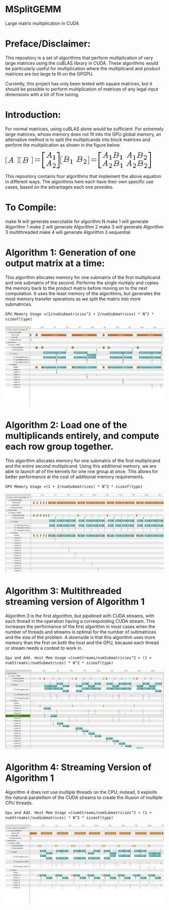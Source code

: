 # MSplitGEMM
Large matrix multiplication in CUDA


# Preface/Disclaimer:
This repository is a set of algorithms that perform multiplication of very large matrices using the cuBLAS library in CUDA. These algorithms would be particularly useful for multiplication where the multiplicand and product matrices are too large to fit on the GPGPU.

Currently, this project has only been tested with square matrices, but it should be possible to perform multiplication of matrices of any legal input dimensions with a bit of fine tuning. 

# Introduction:
For normal matricies, using cuBLAS alone would be sufficient. For extremely large matrices, whose memory does not fit into the GPU global memory, an alternative method is to split the multiplicands into block matrices and perform the multiplication as shown in the figure below.

![Alt text](/Readme/blockMult.jpg?raw=true "Block Matrix Multiplication")

This repository contains four algorithms that implement the above equation in different ways. The algorithms here each have their own specific use cases, based on the advantages each one provides.  

# To Compile:
make N will generate executable for algorithm N
    make 1 will generate Algorithm 1
    make 2 will generate Algorithm 2
    make 3 will generate Algorithm 3 multithreaded
    make 4 will generate Algorithm 3 sequential



# Algorithm 1: Generation of one output matrix at a time:    

This algorithm allocates memory for one submatrix of the first multiplicand and one submatrix of the second. Performs the single multiply and copies the memory back to the product matrix before moving on to the next computation. It uses the least memory of the algorithms, but generates the most memory transfer operations as we split the matrix into more submatrices.

    GPU Memory Usage =(1/numSubmatricies^2 + 2/numSubmatrices) * N^2 * sizeof(type)

![Alt text](/Readme/Alg1.jpg?raw=true "Algorithm 1 Visual Profile")

# Algorithm 2: Load one of the multiplicands entirely, and compute each row group together.

This algorithm allocates memory for one submatrix of the first multiplicand and the entire second multiplicand. Using this additional memory, we are able to launch all of the kernels for one row group at once. This allows for better performance at the cost of additional memory requirements.

    GPU Memory Usage =(1 + 2/numSubmatrices) * N^2 * sizeof(type)

![Alt text](/Readme/Alg2.jpg?raw=true "Algorithm 2 Visual Profile")

# Algorithm 3: Multithreaded streaming version of Algorithm 1 

Algorithm 3 is the first algorithm, but pipelined with CUDA streams, with each thread in the operation having a corresponding CUDA stream. This increases the performance of the first algorithm in most cases when the number of threads and streams is optimal for the number of submatrices and the size of the problem. A downside is that this algorithm uses more memory than the first on both the host and the GPU, because each thread or stream needs a context to work in.

    Gpu and Add. Host Mem Usage =(numStreams/numSubmatricies^2 + (1 + numStreams)/numSubmatrices) * N^2 * sizeof(type)

![Alt text](/Readme/Alg3.jpg?raw=true "Algorithm 3 Visual Profile")

# Algorithm 4: Streaming Version of Algorithm 1

Algorithm 4 does not use multiple threads on the CPU; instead, it exploits the natural paralellism of the CUDA streams to create the illusion of multiple CPU threads.

    Gpu and Add. Host Mem Usage =(numStreams/numSubmatricies^2 + (1 + numStreams)/numSubmatrices) * N^2 * sizeof(type)

![Alt text](/Readme/Alg4.jpg?raw=true "Algorithm 4 Visual Profile")
